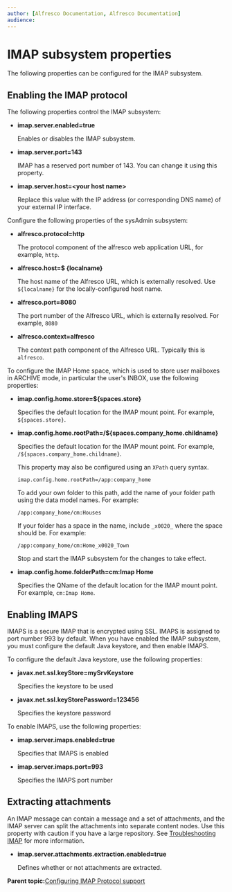 ```yaml
---
author: [Alfresco Documentation, Alfresco Documentation]
audience: 
---
```


# IMAP subsystem properties

The following properties can be configured for the IMAP subsystem.

## Enabling the IMAP protocol

The following properties control the IMAP subsystem:

-   **imap.server.enabled=true**

    Enables or disables the IMAP subsystem.

-   **imap.server.port=143**

    IMAP has a reserved port number of 143. You can change it using this property.

-   **imap.server.host=<your host name\>**

    Replace this value with the IP address \(or corresponding DNS name\) of your external IP interface.


Configure the following properties of the sysAdmin subsystem:

-   **alfresco.protocol=http**

    The protocol component of the alfresco web application URL, for example, `http`.

-   **alfresco.host=$ \{localname\}**

    The host name of the Alfresco URL, which is externally resolved. Use `${localname}` for the locally-configured host name.

-   **alfresco.port=8080**

    The port number of the Alfresco URL, which is externally resolved. For example, `8080`

-   **alfresco.context=alfresco**

    The context path component of the Alfresco URL. Typically this is `alfresco`.


To configure the IMAP Home space, which is used to store user mailboxes in ARCHIVE mode, in particular the user's INBOX, use the following properties:

-   **imap.config.home.store=$\{spaces.store\}**

    Specifies the default location for the IMAP mount point. For example, `${spaces.store}`.

-   **imap.config.home.rootPath=/$\{spaces.company\_home.childname\}**

    Specifies the default location for the IMAP mount point. For example, `/${spaces.company_home.childname}`.

    This property may also be configured using an `XPath` query syntax.

    ```
    imap.config.home.rootPath=/app:company_home
    ```

    To add your own folder to this path, add the name of your folder path using the data model names. For example:

    ```
    /app:company_home/cm:Houses
    ```

    If your folder has a space in the name, include `_x0020_` where the space should be. For example:

    ```
    /app:company_home/cm:Home_x0020_Town
    ```

    Stop and start the IMAP subsystem for the changes to take effect.

-   **imap.config.home.folderPath=cm:Imap Home**

    Specifies the QName of the default location for the IMAP mount point. For example, `cm:Imap Home`.


## Enabling IMAPS

IMAPS is a secure IMAP that is encrypted using SSL. IMAPS is assigned to port number 993 by default. When you have enabled the IMAP subsystem, you must configure the default Java keystore, and then enable IMAPS.

To configure the default Java keystore, use the following properties:

-   **javax.net.ssl.keyStore=mySrvKeystore**

    Specifies the keystore to be used

-   **javax.net.ssl.keyStorePassword=123456**

    Specifies the keystore password


To enable IMAPS, use the following properties:

-   **imap.server.imaps.enabled=true**

    Specifies that IMAPS is enabled

-   **imap.server.imaps.port=993**

    Specifies the IMAPS port number


## Extracting attachments

An IMAP message can contain a message and a set of attachments, and the IMAP server can split the attachments into separate content nodes. Use this property with caution if you have a large repository. See [Troubleshooting IMAP](troubleshoot-imap.md) for more information.

-   **imap.server.attachments.extraction.enabled=true**

    Defines whether or not attachments are extracted.


**Parent topic:**[Configuring IMAP Protocol support](../concepts/imap-intro.md)

